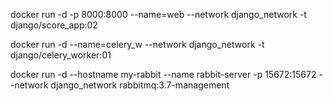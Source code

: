docker run -d  -p 8000:8000 --name=web --network django_network -t django/score_app:02

docker run -d --name=celery_w --network django_network -t django/celery_worker:01

docker run -d --hostname my-rabbit --name rabbit-server -p 15672:15672 --network django_network rabbitmq:3.7-management
